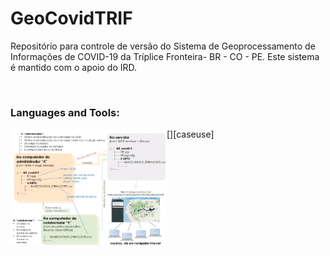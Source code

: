 # GeoCovidTRIF
Repositório para controle de versão do Sistema de Geoprocessamento de Informações de COVID-19 da Tríplice Fronteira- BR - CO - PE. Este sistema é mantido com o apoio do IRD.



<br />

### Languages and Tools:

[<img align="left" alt="System Version Control" width="250px" src="https://github.com/lucas-althoff/GeoCovidTRIF/blob/main/ADM_GeoCovidTRIF.PNG" />][caseuse]

<br />



 

